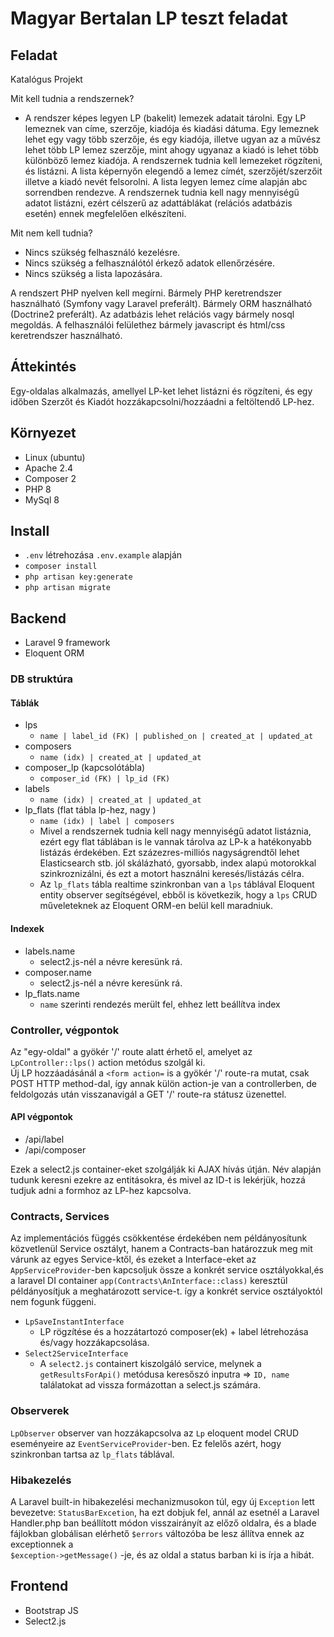# Magyar Bertalan LP teszt feladat

## Feladat
Katalógus Projekt  

Mit kell tudnia a rendszernek?  
- A rendszer képes legyen LP (bakelit) lemezek adatait tárolni. Egy LP lemeznek van címe, szerzője, kiadója és kiadási dátuma. Egy lemeznek lehet egy vagy több szerzője, és egy kiadója, illetve ugyan az a művész lehet több LP lemez szerzője, mint ahogy ugyanaz a kiadó is lehet több különböző lemez kiadója. A rendszernek tudnia kell lemezeket rögzíteni, és listázni. A lista képernyőn elegendő a lemez címét, szerzőjét/szerzőit illetve a kiadó nevét felsorolni. A lista legyen lemez címe alapján abc sorrendben rendezve. A rendszernek tudnia kell nagy mennyiségű adatot listázni, ezért célszerű az adattáblákat (relációs adatbázis esetén) ennek megfelelően elkészíteni.

Mit nem kell tudnia?
- Nincs szükség felhasználó kezelésre.
- Nincs szükség a felhasználótól érkező adatok ellenőrzésére.
- Nincs szükség a lista lapozására.

A rendszert PHP nyelven kell megírni. Bármely PHP keretrendszer használható (Symfony vagy Laravel preferált). Bármely ORM használható (Doctrine2 preferált). Az adatbázis lehet relációs vagy bármely nosql megoldás. A felhasználói felülethez bármely javascript és html/css keretrendszer használható.

## Áttekintés

Egy-oldalas alkalmazás, amellyel LP-ket lehet listázni és rögzíteni,
és egy időben Szerzőt és Kiadót hozzákapcsolni/hozzáadni a feltöltendő LP-hez.

## Környezet

- Linux (ubuntu)
- Apache 2.4
- Composer 2
- PHP 8
- MySql 8

## Install

- `.env` létrehozása `.env.example` alapján
- `composer install`
- `php artisan key:generate`
- `php artisan migrate`

## Backend

- Laravel 9 framework
- Eloquent ORM

### DB struktúra

#### Táblák

- lps
    - `name | label_id (FK) | published_on | created_at | updated_at`
- composers
    - `name (idx) | created_at | updated_at`
- composer_lp (kapcsolótábla)
    - `composer_id (FK) | lp_id (FK)`
- labels
    - `name (idx) | created_at | updated_at`
- lp_flats (flat tábla lp-hez, nagy )
    - `name (idx) | label | composers `
    - Mivel a rendszernek tudnia kell nagy mennyiségű adatot listáznia, ezért egy flat táblában is le vannak tárolva az
      LP-k
      a hatékonyabb listázás érdekében. Ezt százezres-milliós nagyságrendtől
      lehet Elasticsearch stb. jól skálázható, gyorsabb, index alapú motorokkal szinkroznizálni, és ezt a motort
      használni keresés/listázás célra.
    - Az `lp_flats` tábla realtime szinkronban van a `lps` táblával Eloquent entity observer segítségével,
      ebből is következik, hogy a `lps` CRUD műveleteknek az Eloquent ORM-en belül kell maradniuk.

#### Indexek

- labels.name
    - select2.js-nél a névre keresünk rá.
- composer.name
    - select2.js-nél a névre keresünk rá.
- lp_flats.name
    - `name` szerinti rendezés merült fel, ehhez lett beállítva index

### Controller, végpontok

Az "egy-oldal" a gyökér '/' route alatt érhető el, amelyet az `LpController::lps()` action metódus szolgál ki.  
Új LP hozzáadásánál a `<form action=` is a gyökér '/' route-ra mutat, csak POST HTTP method-dal,
így annak külön action-je van a controllerben, de feldolgozás után visszanavigál a GET '/' route-ra státusz üzenettel.

#### API végpontok

- /api/label
- /api/composer

Ezek a select2.js container-eket szolgálják ki AJAX hívás útján.
Név alapján tudunk keresni ezekre az entitásokra, és mivel az ID-t is lekérjük, hozzá tudjuk adni a formhoz az LP-hez
kapcsolva.

### Contracts, Services

Az implementációs függés csökkentése érdekében nem példányosítunk közvetlenül Service osztályt, hanem a Contracts-ban
határozzuk meg
mit várunk az egyes Service-ktől, és ezeket a Interface-eket az `AppServiceProvider`-ben kapcsoljuk össze a konkrét
service osztályokkal,és a laravel DI container `app(Contracts\AnInterface::class)` keresztül példányosítjuk a
meghatározott
service-t. így a konkrét service osztályoktól nem fogunk függeni.

- `LpSaveInstantInterface`
    - LP rögzítése és a hozzátartozó composer(ek) + label létrehozása és/vagy hozzákapcsolása.
- `Select2ServiceInterface`
    - A `select2.js` containert kiszolgáló service, melynek a `getResultsForApi()` metódusa keresőszó inputra
      => `ID, name` találatokat ad vissza formázottan a select.js számára.

### Observerek

`LpObserver` observer van hozzákapcsolva az `Lp` eloquent model CRUD eseményeire az `EventServiceProvider`-ben.
Ez felelős azért, hogy szinkronban tartsa az `lp_flats` táblával.

### Hibakezelés

A Laravel built-in hibakezelési mechanizmusokon túl, egy új `Exception` lett bevezetve: `StatusBarExcetion`, ha ezt
dobjuk fel, annál az esetnél a Laravel Handler.php ban beállított
módon visszairányít az előző oldalra, és a blade fájlokban globálisan elérhető `$errors` változóba be lesz állítva ennek
az exceptionnek a  
`$exception->getMessage()` -je, és az oldal a status barban ki is írja a hibát.

## Frontend

- Bootstrap JS
- Select2.js
